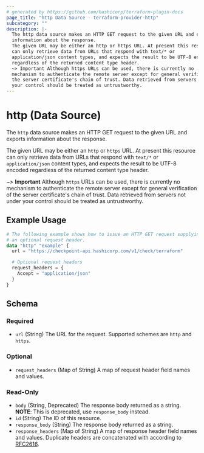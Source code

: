 ```yaml
---
# generated by https://github.com/hashicorp/terraform-plugin-docs
page_title: "http Data Source - terraform-provider-http"
subcategory: ""
description: |-
  The http data source makes an HTTP GET request to the given URL and exports
  information about the response.
  The given URL may be either an http or https URL. At present this resource
  can only retrieve data from URLs that respond with text/* or
  application/json content types, and expects the result to be UTF-8 encoded
  regardless of the returned content type header.
  ~> Important Although https URLs can be used, there is currently no
  mechanism to authenticate the remote server except for general verification of
  the server certificate's chain of trust. Data retrieved from servers not under
  your control should be treated as untrustworthy.
---
```


# http (Data Source)

The `http` data source makes an HTTP GET request to the given URL and exports
information about the response.

The given URL may be either an `http` or `https` URL. At present this resource
can only retrieve data from URLs that respond with `text/*` or
`application/json` content types, and expects the result to be UTF-8 encoded
regardless of the returned content type header.

~> **Important** Although `https` URLs can be used, there is currently no
mechanism to authenticate the remote server except for general verification of
the server certificate's chain of trust. Data retrieved from servers not under
your control should be treated as untrustworthy.

## Example Usage

```terraform
# The following example shows how to issue an HTTP GET request supplying
# an optional request header.
data "http" "example" {
  url = "https://checkpoint-api.hashicorp.com/v1/check/terraform"

  # Optional request headers
  request_headers = {
    Accept = "application/json"
  }
}
```

<!-- schema generated by tfplugindocs -->
## Schema

### Required

- `url` (String) The URL for the request. Supported schemes are `http` and `https`.

### Optional

- `request_headers` (Map of String) A map of request header field names and values.

### Read-Only

- `body` (String, Deprecated) The response body returned as a string. **NOTE**: This is deprecated, use `response_body` instead.
- `id` (String) The ID of this resource.
- `response_body` (String) The response body returned as a string.
- `response_headers` (Map of String) A map of response header field names and values. Duplicate headers are concatenated with according to [RFC2616](https://www.w3.org/Protocols/rfc2616/rfc2616-sec4.html#sec4.2).


